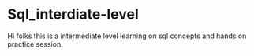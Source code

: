 # Sql_interdiate-level
Hi folks this is a intermediate level learning on sql concepts and hands on practice session.
